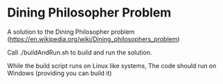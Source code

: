 # Dining Philosopher Problem

A solution to the Dining Philosopher problem (https://en.wikipedia.org/wiki/Dining_philosophers_problem)

Call ./buildAndRun.sh to build and run the solution.

While the build script runs on Linux like systems, The code should run on Windows (providing you can build it)
